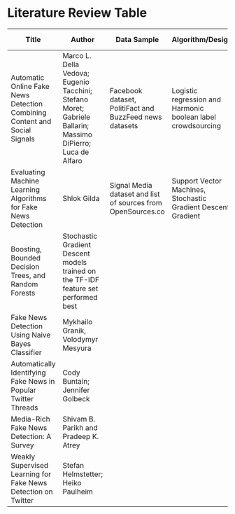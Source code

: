 # Literature Review Table

| Title | Author | Data Sample | Algorithm/Design | Key Findings |
|-------|--------|-------------|------------------|--------------|
| Automatic Online Fake News Detection Combining Content and Social Signals | Marco L. Della Vedova; Eugenio Tacchini; Stefano Moret; Gabriele Ballarin; Massimo DiPierro; Luca de Alfaro | Facebook dataset, PolitiFact and BuzzFeed news datasets | Logistic regression and Harmonic boolean label crowdsourcing | Detection accuracy of 81.7%
| Evaluating Machine Learning Algorithms for Fake News Detection | Shlok Gilda | Signal Media dataset and list of sources from OpenSources.co | Support Vector Machines, Stochastic Gradient Descent, Gradient
Boosting, Bounded Decision Trees, and Random Forests | Stochastic Gradient Descent models trained on the TF-IDF feature set performed best
| Fake News Detection Using Naive Bayes Classifier | Mykhailo Granik, Volodymyr Mesyura |
| Automatically Identifying Fake News in Popular Twitter Threads | Cody Buntain; Jennifer Golbeck |
| Media-Rich Fake News Detection: A Survey | Shivam B. Parikh and Pradeep K. Atrey |
| Weakly Supervised Learning for Fake News Detection on Twitter | Stefan Helmstetter; Heiko Paulheim |
